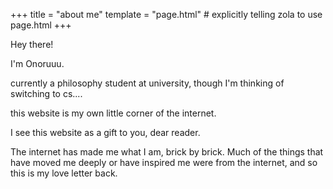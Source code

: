 +++
title = "about me"
template = "page.html" # explicitly telling zola to use page.html
+++

Hey there!

I'm Onoruuu.

currently a philosophy student at university, though I'm thinking of switching to cs....

this website is my own little corner of the internet. 

I see this website as a gift to you, dear reader. 

The internet has made me what I am, brick by brick. Much of the things that have moved me deeply or have inspired me were from the internet, and so this is my love letter back.


